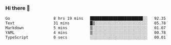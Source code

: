 ### Hi there 👋

<!--
**yeya24/yeya24** is a ✨ _special_ ✨ repository because its `README.md` (this file) appears on your GitHub profile.

Here are some ideas to get you started:

- 🔭 I’m currently working on ...
- 🌱 I’m currently learning ...
- 👯 I’m looking to collaborate on ...
- 🤔 I’m looking for help with ...
- 💬 Ask me about ...
- 📫 How to reach me: ...
- 😄 Pronouns: ...
- ⚡ Fun fact: ...
-->

<!--START_SECTION:waka-->

```txt
Go                   8 hrs 19 mins   ███████████████████████░░   92.35 %
Text                 31 mins         █▒░░░░░░░░░░░░░░░░░░░░░░░   05.78 %
Markdown             5 mins          ▒░░░░░░░░░░░░░░░░░░░░░░░░   01.07 %
YAML                 4 mins          ▒░░░░░░░░░░░░░░░░░░░░░░░░   00.78 %
TypeScript           0 secs          ░░░░░░░░░░░░░░░░░░░░░░░░░   00.01 %
```

<!--END_SECTION:waka-->

